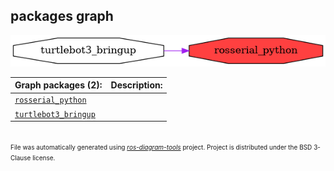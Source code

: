 <!--
File was automatically generated using 'ros-diagram-tools' project.
Project is distributed under the BSD 3-Clause license.
-->

## packages graph

[![rosserial_python](rosserial_python.png "rosserial_python")](rosserial_python.png)


| Graph packages (2): | Description: |
| ------------------- | ------------ |
| [`rosserial_python`](rosserial_python.md) |  |
| [`turtlebot3_bringup`](turtlebot3_bringup.md) |  |


</br>
<font size="1">
File was automatically generated using <a href="https://github.com/anetczuk/ros-diagram-tools"><i>ros-diagram-tools</i></a> project.
Project is distributed under the BSD 3-Clause license.
</font>
